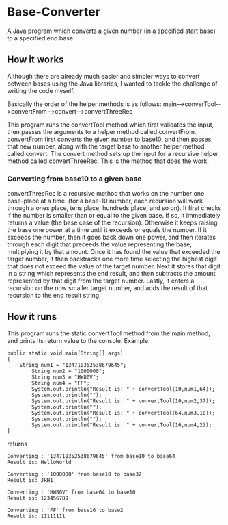 # Base-Converter
A Java program which converts a given number (in a specified start base) to a specified end base.

## How it works

Although there are already much easier and simpler ways to convert between bases using the Java libraries, I wanted to tackle the challenge of writing the code myself. 

Basically the order of the helper methods is as follows: main-->converTool-->convertFrom-->convert-->convertThreeRec

This program runs the convertTool method which first validates the input, then passes the arguments to a helper method called convertFrom. convertFrom first converts the given number to base10, and then passes that new number, along with the target base to another helper method called convert. The convert method sets up the input for a recursive helper method called convertThreeRec. This is the method that does the work.

### Converting from base10 to a given base

convertThreeRec is a recursive method that works on the number one base-place at a time. (for a base-10 number, each recursion will work through a ones place, tens place, hundreds place, and so on). It first checks if the number is smaller than or equal to the given base. If so, it immediately returns a value (the base case of the recursion). Otherwise it keeps raising the base one power at a time until it exceeds or equals the number. If it exceeds the number, then it goes back down one power, and then iterates through each digit that preceeds the value representing the base, multiplying it by that amount. Once it has found the value that exceeded the target number, it then backtracks one more time selecting the highest digit that does not exceed the value of the target number. Next it stores that digit in a string which represents the end result, and then subtracts the amount represented by that digit from the target number. Lastly, it enters a recursion on the now smaller target number, and adds the result of that recursion to the end result string.

## How it runs

This program runs the static convertTool method from the main method, and prints its return value to the console. Example:

```
public static void main(String[] args)
{
    String num1 = "134710352538679645";
		String num2 = "1000000";
		String num3 = "HW80V";
		String num4 = "FF";
		System.out.println("Result is: " + convertTool(10,num1,64));
		System.out.println("");
		System.out.println("Result is: " + convertTool(10,num2,37));
		System.out.println("");
		System.out.println("Result is: " + convertTool(64,num3,10));
		System.out.println("");
		System.out.println("Result is: " + convertTool(16,num4,2));
}
```

returns

```
Converting : '134710352538679645' from base10 to base64
Result is: HelloWorld

Converting : '1000000' from base10 to base37
Result is: JRH1

Converting : 'HW80V' from base64 to base10
Result is: 123456789

Converting : 'FF' from base16 to base2
Result is: 11111111
```

    



